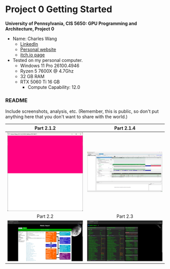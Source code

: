 Project 0 Getting Started
====================

**University of Pennsylvania, CIS 5650: GPU Programming and Architecture, Project 0**

* Name: Charles Wang
  * [LinkedIn](https://linkedin.com/in/zwcharl/)
  * [Personal website](https://charleszw.com/)
  * [itch.io page](https://aczw.itch.io/)
* Tested on my personal computer.
  * Windows 11 Pro 26100.4946
  * Ryzen 5 7600X @ 4.7Ghz
  * 32 GB RAM
  * RTX 5060 Ti 16 GB
    * Compute Capability: 12.0

### README

Include screenshots, analysis, etc. (Remember, this is public, so don't put anything here that you don't want to share with the world.)

|Part 2.1.2|Part 2.1.4|
|:--------:|:--------:|
|![](images/part_2_1_2.png)|![](images/part_2_1_4.png)|
|Part 2.2|Part 2.3|
|![](images/part_2_2.png)|![](images/part_2_3.png)|
